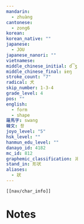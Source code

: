 ```yaml
---
mandarin:
  - zhuàng
cantonese:
  - zong6
korean:
korean_native: ""
japanese:
  - JOU
japanese_nanori: ""
vietnamese:
middle_chinese_initial: d͡ʒ
middle_chinese_final: ɨɐŋ
stroke_count: "7"
radical: 犬
skip_number: 1-3-4
grade_level: 4
pos: ""
english:
  - form
  - shape
羅馬字: swang
韓文: 좡
joyo_level: "5"
hsk_level: ""
hanmun_edu_level: ""
danayo_id: 4182
mc_id: 812
graphemic_classification: 爿
stand_in: 形状
aliases:
  - 狀
---
```

```meta-bind-embed
[[nav/char_info]]
```

# Notes
